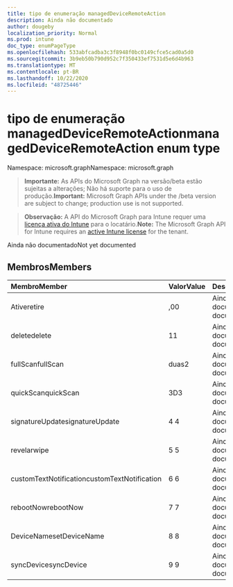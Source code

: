 ```yaml
---
title: tipo de enumeração managedDeviceRemoteAction
description: Ainda não documentado
author: dougeby
localization_priority: Normal
ms.prod: intune
doc_type: enumPageType
ms.openlocfilehash: 533abfcadba3c3f8948f0bc0149cfce5cad0a5d0
ms.sourcegitcommit: 3b9eb50b790d952c7f350433ef7531d5e6d4b963
ms.translationtype: MT
ms.contentlocale: pt-BR
ms.lasthandoff: 10/22/2020
ms.locfileid: "48725446"
---
```

# <a name="manageddeviceremoteaction-enum-type"></a><span data-ttu-id="16e14-103">tipo de enumeração managedDeviceRemoteAction</span><span class="sxs-lookup"><span data-stu-id="16e14-103">managedDeviceRemoteAction enum type</span></span>

<span data-ttu-id="16e14-104">Namespace: microsoft.graph</span><span class="sxs-lookup"><span data-stu-id="16e14-104">Namespace: microsoft.graph</span></span>

> <span data-ttu-id="16e14-105">**Importante:** As APIs do Microsoft Graph na versão/beta estão sujeitas a alterações; Não há suporte para o uso de produção.</span><span class="sxs-lookup"><span data-stu-id="16e14-105">**Important:** Microsoft Graph APIs under the /beta version are subject to change; production use is not supported.</span></span>

> <span data-ttu-id="16e14-106">**Observação:** A API do Microsoft Graph para Intune requer uma [licença ativa do Intune](https://go.microsoft.com/fwlink/?linkid=839381) para o locatário.</span><span class="sxs-lookup"><span data-stu-id="16e14-106">**Note:** The Microsoft Graph API for Intune requires an [active Intune license](https://go.microsoft.com/fwlink/?linkid=839381) for the tenant.</span></span>

<span data-ttu-id="16e14-107">Ainda não documentado</span><span class="sxs-lookup"><span data-stu-id="16e14-107">Not yet documented</span></span>

## <a name="members"></a><span data-ttu-id="16e14-108">Membros</span><span class="sxs-lookup"><span data-stu-id="16e14-108">Members</span></span>
|<span data-ttu-id="16e14-109">Membro</span><span class="sxs-lookup"><span data-stu-id="16e14-109">Member</span></span>|<span data-ttu-id="16e14-110">Valor</span><span class="sxs-lookup"><span data-stu-id="16e14-110">Value</span></span>|<span data-ttu-id="16e14-111">Descrição</span><span class="sxs-lookup"><span data-stu-id="16e14-111">Description</span></span>|
|:---|:---|:---|
|<span data-ttu-id="16e14-112">Ative</span><span class="sxs-lookup"><span data-stu-id="16e14-112">retire</span></span>|<span data-ttu-id="16e14-113">,0</span><span class="sxs-lookup"><span data-stu-id="16e14-113">0</span></span>|<span data-ttu-id="16e14-114">Ainda não documentado</span><span class="sxs-lookup"><span data-stu-id="16e14-114">Not yet documented</span></span>|
|<span data-ttu-id="16e14-115">delete</span><span class="sxs-lookup"><span data-stu-id="16e14-115">delete</span></span>|<span data-ttu-id="16e14-116">1</span><span class="sxs-lookup"><span data-stu-id="16e14-116">1</span></span>|<span data-ttu-id="16e14-117">Ainda não documentado</span><span class="sxs-lookup"><span data-stu-id="16e14-117">Not yet documented</span></span>|
|<span data-ttu-id="16e14-118">fullScan</span><span class="sxs-lookup"><span data-stu-id="16e14-118">fullScan</span></span>|<span data-ttu-id="16e14-119">duas</span><span class="sxs-lookup"><span data-stu-id="16e14-119">2</span></span>|<span data-ttu-id="16e14-120">Ainda não documentado</span><span class="sxs-lookup"><span data-stu-id="16e14-120">Not yet documented</span></span>|
|<span data-ttu-id="16e14-121">quickScan</span><span class="sxs-lookup"><span data-stu-id="16e14-121">quickScan</span></span>|<span data-ttu-id="16e14-122">3D</span><span class="sxs-lookup"><span data-stu-id="16e14-122">3</span></span>|<span data-ttu-id="16e14-123">Ainda não documentado</span><span class="sxs-lookup"><span data-stu-id="16e14-123">Not yet documented</span></span>|
|<span data-ttu-id="16e14-124">signatureUpdate</span><span class="sxs-lookup"><span data-stu-id="16e14-124">signatureUpdate</span></span>|<span data-ttu-id="16e14-125">4 </span><span class="sxs-lookup"><span data-stu-id="16e14-125">4</span></span>|<span data-ttu-id="16e14-126">Ainda não documentado</span><span class="sxs-lookup"><span data-stu-id="16e14-126">Not yet documented</span></span>|
|<span data-ttu-id="16e14-127">revelar</span><span class="sxs-lookup"><span data-stu-id="16e14-127">wipe</span></span>|<span data-ttu-id="16e14-128">5 </span><span class="sxs-lookup"><span data-stu-id="16e14-128">5</span></span>|<span data-ttu-id="16e14-129">Ainda não documentado</span><span class="sxs-lookup"><span data-stu-id="16e14-129">Not yet documented</span></span>|
|<span data-ttu-id="16e14-130">customTextNotification</span><span class="sxs-lookup"><span data-stu-id="16e14-130">customTextNotification</span></span>|<span data-ttu-id="16e14-131">6 </span><span class="sxs-lookup"><span data-stu-id="16e14-131">6</span></span>|<span data-ttu-id="16e14-132">Ainda não documentado</span><span class="sxs-lookup"><span data-stu-id="16e14-132">Not yet documented</span></span>|
|<span data-ttu-id="16e14-133">rebootNow</span><span class="sxs-lookup"><span data-stu-id="16e14-133">rebootNow</span></span>|<span data-ttu-id="16e14-134">7 </span><span class="sxs-lookup"><span data-stu-id="16e14-134">7</span></span>|<span data-ttu-id="16e14-135">Ainda não documentado</span><span class="sxs-lookup"><span data-stu-id="16e14-135">Not yet documented</span></span>|
|<span data-ttu-id="16e14-136">DeviceName</span><span class="sxs-lookup"><span data-stu-id="16e14-136">setDeviceName</span></span>|<span data-ttu-id="16e14-137">8 </span><span class="sxs-lookup"><span data-stu-id="16e14-137">8</span></span>|<span data-ttu-id="16e14-138">Ainda não documentado</span><span class="sxs-lookup"><span data-stu-id="16e14-138">Not yet documented</span></span>|
|<span data-ttu-id="16e14-139">syncDevice</span><span class="sxs-lookup"><span data-stu-id="16e14-139">syncDevice</span></span>|<span data-ttu-id="16e14-140">9 </span><span class="sxs-lookup"><span data-stu-id="16e14-140">9</span></span>|<span data-ttu-id="16e14-141">Ainda não documentado</span><span class="sxs-lookup"><span data-stu-id="16e14-141">Not yet documented</span></span>|





